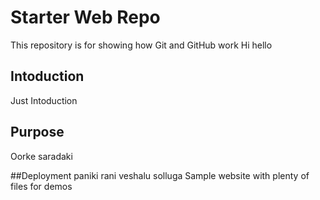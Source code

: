 # Starter Web Repo

This repository is for showing how Git and GitHub work
Hi hello
## Intoduction
Just Intoduction
## Purpose
Oorke saradaki

##Deployment
paniki rani veshalu
solluga
Sample website with plenty of files for demos